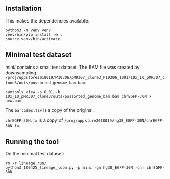 Installation
------------

This makes the dependencies available:

    python3 -m venv venv
    venv/bin/pip install -e .
    source venv/bin/activate


Minimal test dataset
--------------------

mini/ contains a small test dataset. The BAM file was created by downsampling
`/proj/uppstore2018019/P10306/pMR307_clone3_P10306_1001/10x_10_pMR307_clone3/outs/possorted_genome_bam.bam`:

    samtools view -s 0.01 -b 10x_10_pMR307_clone3/outs/possorted_genome_bam.bam chrEGFP-30N > new.bam

The `barcodes.tsv` is a copy of the original.

`chrEGFP-30N.fa` is a copy of `/proj/uppstore2018019/hg38_EGFP-30N/chrEGFP-30N.fa`.

Running the tool
----------------

On the minimal test dataset:

    rm -r lineage_run/
    python3 180425_lineage_loom.py -p mini -gn hg38_EGFP-30N -chr chrEGFP-30N

